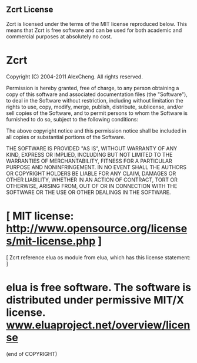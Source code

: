 Zcrt License
-----------

Zcrt is licensed under the terms of the MIT license reproduced below.
This means that Zcrt is free software and can be used for both academic
and commercial purposes at absolutely no cost.

Zcrt
===============================================================================
Copyright (C) 2004-2011 AlexCheng. All rights reserved.

Permission is hereby granted, free of charge, to any person obtaining a copy
of this software and associated documentation files (the "Software"), to deal
in the Software without restriction, including without limitation the rights
to use, copy, modify, merge, publish, distribute, sublicense, and/or sell
copies of the Software, and to permit persons to whom the Software is
furnished to do so, subject to the following conditions:

The above copyright notice and this permission notice shall be included in
all copies or substantial portions of the Software.

THE SOFTWARE IS PROVIDED "AS IS", WITHOUT WARRANTY OF ANY KIND, EXPRESS OR
IMPLIED, INCLUDING BUT NOT LIMITED TO THE WARRANTIES OF MERCHANTABILITY,
FITNESS FOR A PARTICULAR PURPOSE AND NONINFRINGEMENT.  IN NO EVENT SHALL THE
AUTHORS OR COPYRIGHT HOLDERS BE LIABLE FOR ANY CLAIM, DAMAGES OR OTHER
LIABILITY, WHETHER IN AN ACTION OF CONTRACT, TORT OR OTHERWISE, ARISING FROM,
OUT OF OR IN CONNECTION WITH THE SOFTWARE OR THE USE OR OTHER DEALINGS IN
THE SOFTWARE.

[ MIT license: http://www.opensource.org/licenses/mit-license.php ]
===============================================================================

[ Zcrt reference elua os module from elua, which has this license statement: ]

elua is free software. The software is distributed under permissive MIT/X license. 
www.eluaproject.net/overview/license
===============================================================================
(end of COPYRIGHT)
